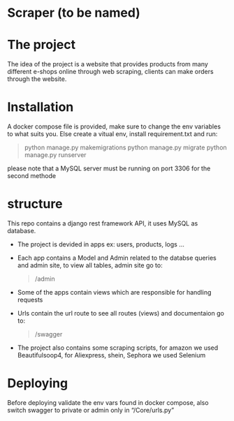 # Scraper (to be named)

# The project

The idea of the project is a website that provides products from many different e-shops online through web scraping, clients can make orders through the website.

# Installation

A docker compose file is provided, make sure to change the env variables to what suits you.
Else create a vitual env, install requirement.txt and run: 

>python manage.py makemigrations
>python manage.py migrate
>python manage.py runserver
>

please note that a MySQL server must be running on port 3306 for the second methode

# structure

This repo contains a django rest framework API, it uses MySQL as database.

 

- The project is devided in apps ex: users, products, logs …
- Each app contains a Model and Admin related to the databse queries and admin site, to view all tables, admin site go to:
    
    > /admin
    > 
- Some of the apps contain views which are responsible for handling requests
- Urls contain the url route to see all routes (views) and documentaion go to:
    
    > /swagger
    > 
- The project also contains some scraping scripts, for amazon we used Beautifulsoop4, for Aliexpress, shein, Sephora we used Selenium

# Deploying

Before deploying validate the env vars found in docker compose, also switch swagger to private or admin only in “/Core/urls.py”